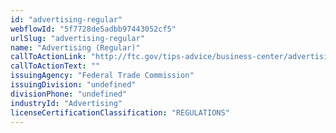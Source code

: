 ```yaml
---
id: "advertising-regular"
webflowId: "5f7728de5adbb97443052cf5"
urlSlug: "advertising-regular"
name: "Advertising (Regular)"
callToActionLink: "http://ftc.gov/tips-advice/business-center/advertising-and-marketing"
callToActionText: ""
issuingAgency: "Federal Trade Commission"
issuingDivision: "undefined"
divisionPhone: "undefined"
industryId: "Advertising"
licenseCertificationClassification: "REGULATIONS"
---
```

